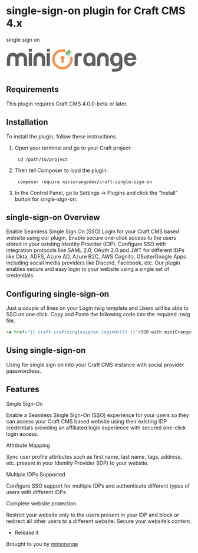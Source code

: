# single-sign-on plugin for Craft CMS 4.x

single sign on

![Screenshot](resources/img/miniorange.png)

## Requirements

This plugin requires Craft CMS 4.0.0-beta or later.

## Installation

To install the plugin, follow these instructions.

1. Open your terminal and go to your Craft project:

        cd /path/to/project

2. Then tell Composer to load the plugin:

        composer require miniorangedev/craft-single-sign-on

3. In the Control Panel, go to Settings → Plugins and click the “Install” button for single-sign-on.

## single-sign-on Overview

Enable Seamless Single Sign On (SSO) Login for your Craft CMS based website using our plugin. Enable secure one-click access to the users stored in your existing Identity Provider (IDP). Configure SSO with integration protocols like SAML 2.0, OAuth 2.0 and JWT for different IDPs like Okta, ADFS, Azure AD, Azure B2C, AWS Cognito, GSuite/Google Apps including social media providers like Discord, Facebook, etc. Our plugin enables secure and easy login to your website using a single set of credentials.

## Configuring single-sign-on

Just a couple of lines on your Login twig template and Users will be able to SSO on one click.
Copy and Paste the following code into the required .twig file.
```html
<a href="{{ craft.craftsinglesignon.loginUrl() }}">SSO with miniOrange</a>
```



## Using single-sign-on

Using for single sign on into your Craft CMS instance with social provider passwordless.

## Features

Single Sign-On

Enable a Seamless Single Sign-On (SSO) experience for your users so they can access your Craft CMS based website using their existing IDP credentials providing an affiliated login experience with secured one-click login access.

Attribute Mapping

Sync user profile attributes such as first name, last name, tags, address, etc. present in your Identity Provider (IDP) to your website.

Multiple IDPs Supported

Configure SSO support for multiple IDPs and authenticate different types of users with different IDPs. 

Complete website protection

Restrict your website only to the users present in your IDP and block or redirect all other users to a different website. Secure your website’s content.

* Release it

Brought to you by [miniorange](https://github.com/miniorange)
